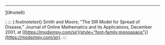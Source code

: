 ﻿
------------------------------------------------------------------------

 [1](#text6){#note6}

:   ::: {.footnotetext}
    Smith and Moore, "The SIR Model for Spread of Disease,\" Journal of
    Online Mathematics and its Applications, December 2001, at
    [[https://modsimpy.com/sir]{style="font-family:monospace"}](https://modsimpy.com/sir).
    :::

